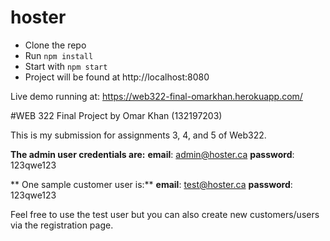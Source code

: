 # hoster

-   Clone the repo
-   Run `npm install`
-   Start with `npm start`
-   Project will be found at http://localhost:8080

Live demo running at: https://web322-final-omarkhan.herokuapp.com/

#WEB 322 Final Project by Omar Khan (132197203)

This is my submission for assignments 3, 4, and 5 of Web322.

**The admin user credentials are:**
**email**: admin@hoster.ca
**password**: 123qwe123

** One sample customer user is:**
**email**: test@hoster.ca
**password**: 123qwe123

Feel free to use the test user but you can also create new customers/users via the registration page.

